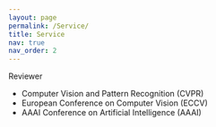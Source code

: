 ```yaml
---
layout: page
permalink: /Service/
title: Service
nav: true
nav_order: 2
---
```

Reviewer
- Computer Vision and Pattern Recognition (CVPR)
- European Conference on Computer Vision (ECCV)
- AAAI Conference on Artificial Intelligence (AAAI)

